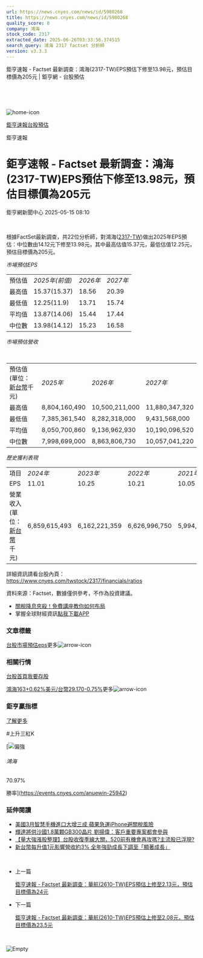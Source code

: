 ```yaml
---
url: https://news.cnyes.com/news/id/5980268
title: https://news.cnyes.com/news/id/5980268
quality_score: 8
company: 鴻海
stock_code: 2317
extracted_date: 2025-06-26T03:33:56.374515
search_query: 鴻海 2317 factset 分析師
version: v3.3.3
---
```


鉅亨速報 - Factset 最新調查：鴻海(2317-TW)EPS預估下修至13.98元，預估目標價為205元 | 鉅亨網 - 台股預估

‌

‌

![home-icon](/assets/icons/breadCrumb/symbol-icon-home.svg)

[鉅亨速報](/news/cat/anue_live)[台股預估](/news/cat/tw_forecast)

鉅亨速報

# 鉅亨速報 - Factset 最新調查：鴻海(2317-TW)EPS預估下修至13.98元，預估目標價為205元

鉅亨網新聞中心 2025-05-15 08:10

‌

根據FactSet最新調查，共22位分析師，對鴻海([2317-TW](https://www.cnyes.com/twstock/2317))做出2025年EPS預估：中位數由14.12元下修至13.98元，其中最高估值15.37元，最低估值12.25元，預估目標價為205元。

*市場預估EPS*

|  |  |  |  |
| --- | --- | --- | --- |
| 預估值 | *2025年(前值)* | *2026年* | *2027年* |
| 最高值 | 15.37(15.37) | 18.56 | 20.39 |
| 最低值 | 12.25(11.9) | 13.71 | 15.74 |
| 平均值 | 13.87(14.06) | 15.44 | 17.44 |
| 中位數 | 13.98(14.12) | 15.23 | 16.58 |

*市場預估營收*

‌

|  |  |  |  |
| --- | --- | --- | --- |
| 預估值 (單位：[新台幣](https://invest.cnyes.com/forex/detail/usdtwd)千元) | *2025年* | *2026年* | *2027年* |
| 最高值 | 8,804,160,490 | 10,500,211,000 | 11,880,347,320 |
| 最低值 | 7,385,361,540 | 8,282,318,000 | 9,431,568,000 |
| 平均值 | 8,050,700,860 | 9,136,962,930 | 10,190,096,520 |
| 中位數 | 7,998,699,000 | 8,863,806,730 | 10,057,041,220 |

*歷史獲利表現*

|  |  |  |  |  |
| --- | --- | --- | --- | --- |
| 項目 | *2024年* | *2023年* | *2022年* | *2021年* |
| EPS | 11.01 | 10.25 | 10.21 | 10.05 |
| 營業收入 (單位：[新台幣](https://invest.cnyes.com/forex/detail/usdtwd)千元) | 6,859,615,493 | 6,162,221,359 | 6,626,996,750 | 5,994,173,882 |

詳細資訊請看台股內頁：  
<https://www.cnyes.com/twstock/2317/financials/ratios>

資料來源：Factset，數據僅供參考，不作為投資建議。

* [關稅降息夾殺！免費講座教你如何布局](https://www.rsc.com.tw/Cnyes_RSC/SeminarBooking2025InvestmentOutlook.aspx?utm_source=anue&utm_medium=usstocks_end)
* 掌握全球財經資訊[點我下載APP](http://www.cnyes.com/app/?utm_source=mweb&utm_medium=HamMenuBanner&utm_campaign=fixed&utm_content=entr)

### 文章標籤

[台股](https://news.cnyes.com/tag/台股 "台股")[市場預估](https://news.cnyes.com/tag/市場預估 "市場預估")[eps](https://news.cnyes.com/tag/eps "eps")更多![arrow-icon](/assets/icons/arrows/arrow-down.svg)

### 相關行情

[台股首頁](https://www.cnyes.com/twstock)[我要存股](https://supr.link/8OHaU)

[鴻海163+0.62%](https://www.cnyes.com/twstock/2317)[美元/台幣29.170-0.75%](https://invest.cnyes.com/forex/detail/USDTWD)更多![arrow-icon](/assets/icons/arrows/arrow-down.svg)

### 鉅亨贏指標

[了解更多](https://events.cnyes.com/anuewin-25942)

#上升三紅K

[![偏強](/assets/icons/win-indicator/long.svg)

###### 鴻海

70.97%

勝率](https://events.cnyes.com/anuewin-25942)

### 延伸閱讀

* [美國3月智慧手機進口大增三成 蘋果急運iPhone避關稅風險](/news/id/5980036)
* [輝達將供沙國1.8萬顆GB300晶片 劉揚偉：客戶重要專案都會參與](/news/id/5979933)
* [【量大強漲股整理】台股收復季線大關，520前有機會再攻嗎?主流股已浮現?](/news/id/5979635)
* [新台幣每升值1元影響營收約3% 全年強勁成長下調至「顯著成長」](/news/id/5979502)

‌

* 上一篇

  [鉅亨速報 - Factset 最新調查：華航(2610-TW)EPS預估上修至2.13元，預估目標價為24元](/news/id/5980578)
* 下一篇

  [鉅亨速報 - Factset 最新調查：華航(2610-TW)EPS預估上修至2.08元，預估目標價為23.5元](/news/id/5980065)

‌

![Empty](/assets/icons/skeleton/empty-image.svg)

‌